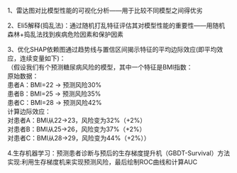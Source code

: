 1、雷达图对比模型性能的可视化分析——用于比较不同模型之间得优劣

2、Eli5解释(捣乱法)：通过随机打乱特征评估其对模型性能的重要性——用随机森林+捣乱法找到疾病危险因素和保护因素

3、优化SHAP依赖图通过趋势线与置信区间揭示特征的平均边际效应(即平均效应，连续变量如下)：  
（假设我们有个预测糖尿病风险的模型，其中一个特征是BMI指数​：  
​原始数据​：  
患者A：BMI=22 → 预测风险30%  
患者B：BMI=25 → 预测风险35%  
患者C：BMI=28 → 预测风险42%  
​计算边际效应​：  
对患者A：BMI从22→23，风险变为32%（+2%）  
对患者B：BMI从25→26，风险变为37%（+2%）  
对患者C：BMI从28→29，风险变为44%（+2%））  

4.生存机器学习：预测患者诊断与预后的生存梯度提升机（GBDT-Survival）方法实现:利用生存梯度机来实现预测风险，最后绘制ROC曲线和计算AUC    
